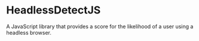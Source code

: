 # HeadlessDetectJS
A JavaScript library that provides a score for the likelihood of a user using a headless browser.
